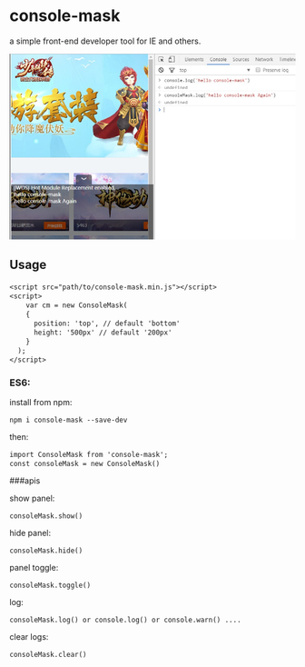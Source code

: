 # console-mask

a simple front-end developer tool for IE and others.

![](https://github.com/LiPinghai/console-mask/blob/master/console-mask.jpg)

## Usage

```
<script src="path/to/console-mask.min.js"></script>
<script>
	var cm = new ConsoleMask(
    {
      position: 'top', // default 'bottom'
      height: '500px' // default '200px'
    }
  );
</script>
```
### ES6:
install from npm:
```
npm i console-mask --save-dev
```
then:
```
import ConsoleMask from 'console-mask';
const consoleMask = new ConsoleMask()
```

###apis

show panel:
```
consoleMask.show()
```
hide panel:
```
consoleMask.hide()
```

panel toggle:
```
consoleMask.toggle()
```

log:
```
consoleMask.log() or console.log() or console.warn() ....
```

clear logs:
```
consoleMask.clear()
```
